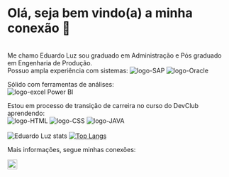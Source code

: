 # Olá, seja bem vindo(a) a minha conexão :wave:
<br>
Me chamo Eduardo Luz sou graduado em Administração e Pós graduado em Engenharia de Produção.
<br>
Possuo ampla experiência com sistemas:
<img src="https://img.shields.io/badge/SAP-0FAAFF?style=for-the-badge&logo=sap&logoColor=white" alt="logo-SAP" />
<img src="https://img.shields.io/badge/Oracle-F80000?style=for-the-badge&logo=oracle&logoColor=black" alt="logo-Oracle" />

Sólido com ferramentas de análises:
<br>
<img src="https://img.shields.io/badge/Microsoft_Excel-217346?style=for-the-badge&logo=microsoft-excel&logoColor=white" alt="logo-excel" />
Power BI

Estou em processo de transição de carreira no curso do DevClub aprendendo:
<br>
<img src="https://img.shields.io/badge/HTML5-E34F26?style=for-the-badge&logo=html5&logoColor=white" alt="logo-HTML" />
<img src="https://img.shields.io/badge/CSS3-1572B6?style=for-the-badge&logo=css3&logoColor=white" alt="logo-CSS" />
<img src="https://img.shields.io/badge/Java-ED8B00?style=for-the-badge&logo=openjdk&logoColor=white" alt="logo-JAVA" />
<br>
<br>
![Eduardo Luz stats](https://github-readme-stats.vercel.app/api?username=edualandradeluz&show_icons=true&theme=transparent) [![Top Langs](https://github-readme-stats.vercel.app/api/top-langs/?username=edualandradeluz)](https://github.com/anuraghazra/github-readme-stats)

Mais informações, segue minhas conexões:
<p>
  <a href="www.linkedin.com/in/eduardo-andrade-luz/">
  <img align="left" alt="Linkedin" width="22px" src="https://cdn.jsdelivr.net/npm/simple-icons@v3/icons/linkedin.svg" />
 </p>


